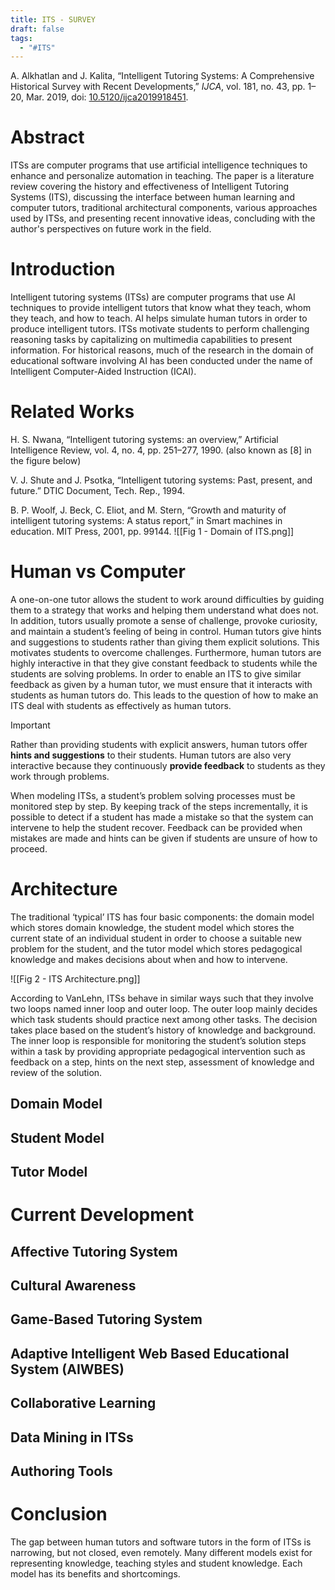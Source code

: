 ```yaml
---
title: ITS - SURVEY
draft: false
tags:
  - "#ITS"
---
```


A. Alkhatlan and J. Kalita, “Intelligent Tutoring Systems: A Comprehensive Historical Survey with Recent Developments,” _IJCA_, vol. 181, no. 43, pp. 1–20, Mar. 2019, doi: [10.5120/ijca2019918451](https://doi.org/10.5120/ijca2019918451).

# Abstract

ITSs are computer programs that use artificial intelligence techniques to enhance and personalize automation in teaching. The paper is a literature review covering the history and effectiveness of Intelligent Tutoring Systems (ITS), discussing the interface between human learning and computer tutors, traditional architectural components, various approaches used by ITSs, and presenting recent innovative ideas, concluding with the author's perspectives on future work in the field.

# Introduction

Intelligent tutoring systems (ITSs) are computer programs that use AI techniques to provide intelligent tutors that know what they teach, whom they teach, and how to teach. AI helps simulate human tutors in order to produce intelligent tutors. ITSs motivate students to perform challenging reasoning tasks by capitalizing on multimedia capabilities to present information. For historical reasons, much of the research in the domain of educational software involving AI has been conducted under the name of Intelligent Computer-Aided Instruction (ICAI).

# Related Works
H. S. Nwana, “Intelligent tutoring systems: an overview,” Artificial Intelligence Review, vol. 4, no. 4, pp. 251–277, 1990. (also known as \[8] in the figure below)

V. J. Shute and J. Psotka, “Intelligent tutoring systems: Past, present, and future.” DTIC Document, Tech. Rep., 1994.

B. P. Woolf, J. Beck, C. Eliot, and M. Stern, “Growth and maturity of intelligent tutoring systems: A status report,” in Smart machines in education. MIT Press, 2001, pp. 99144.
![[Fig 1 - Domain of ITS.png]]

# Human vs Computer

A one-on-one tutor allows the student to work around difficulties by guiding them to a strategy that works and helping them understand what does not. In addition, tutors usually promote a sense of challenge, provoke curiosity, and maintain a student’s feeling of being in control. Human tutors give hints and suggestions to students rather than giving them explicit solutions. This motivates students to overcome challenges. Furthermore, human tutors are highly interactive in that they give constant feedback to students while the students are solving problems. In order to enable an ITS to give similar feedback as given by a human tutor, we must ensure that it interacts with students as human tutors do. This leads to the question of how to make an ITS deal with students as effectively as human tutors.

> [!important]
> Rather than providing students with explicit answers, human tutors offer **hints and suggestions** to their students. Human tutors are also very interactive because they continuously **provide feedback** to students as they work through problems.

When modeling ITSs, a student’s problem solving processes must be monitored step by step. By keeping track of the steps incrementally, it is possible to detect if a student has made a mistake so that the system can intervene to help the student recover. Feedback can be provided when mistakes are made and hints can be given if students are unsure of how to proceed.



# Architecture

The traditional ‘typical’ ITS has four basic components: the domain model which stores domain knowledge, the student model which stores the current state of an individual student in order to choose a suitable new problem for the student, and the tutor model which stores pedagogical knowledge and makes decisions about when and how to intervene.

![[Fig 2 - ITS Architecture.png]]

According to VanLehn, ITSs behave in similar ways such that they involve two loops named inner loop and outer loop. The outer loop mainly decides which task students should practice next among other tasks. The decision takes place based on the student’s history of knowledge and background. The inner loop is responsible for monitoring the student’s solution steps within a task by providing appropriate pedagogical intervention such as feedback on a step, hints on the next step, assessment of knowledge and review of the solution.

## Domain Model
## Student Model
## Tutor Model


# Current Development
## Affective Tutoring System
## Cultural Awareness
## Game-Based Tutoring System
## Adaptive Intelligent Web Based Educational System (AIWBES)
## Collaborative Learning
## Data Mining in ITSs
## Authoring Tools

# Conclusion
The gap between human tutors and software tutors in the form of ITSs is narrowing, but not closed, even remotely. Many different models exist for representing knowledge, teaching styles and student knowledge. Each model has its benefits and shortcomings.




